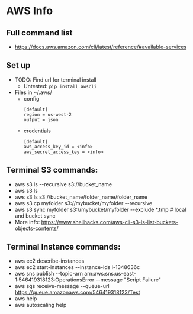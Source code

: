 # AWS Info

## Full command list
* https://docs.aws.amazon.com/cli/latest/reference/#available-services

## Set up
* TODO: Find url for terminal install
  * Untested: `pip install awscli`
* Files in ~/.aws/
  * config
    ``````
    [default]
    region = us-west-2
    output = json
  * credentials
    ````
    [default]
    aws_access_key_id = <info>
    aws_secret_access_key = <info>

## Terminal S3 commands:
* aws s3 ls --recursive s3://bucket_name
* aws s3 ls
* aws s3 ls s3://bucket_name/folder_name/folder_name
* aws s3 cp myfolder s3://mybucket/myfolder --recursive
* aws s3 sync myfolder s3://mybucket/myfolder --exclude *.tmp  # local and bucket sync
* More info: https://www.shellhacks.com/aws-cli-s3-ls-list-buckets-objects-contents/

## Terminal Instance commands:
* aws ec2 describe-instances
* aws ec2 start-instances --instance-ids i-1348636c
* aws sns publish --topic-arn arn:aws:sns:us-east-1:546419318123:OperationsError --message "Script Failure"
* aws sqs receive-message --queue-url https://queue.amazonaws.com/546419318123/Test
* aws help
* aws autoscaling help 
